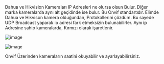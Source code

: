 Dahua ve Hikvision Kameraları IP Adresleri ne olursa olsun Bulur.
Diğer marka kameralarda aynı alt geçidinde ise bulur. Bu Onvif standartıdır.
Elimde Dahua ve Hikvison kamera olduğundan, Protokollerini çözdüm. Bu sayede UDP Broadcast yaparak ip adresi fark etmeksizin bulunabilirler.
Aynı ip Adresine sahip kameralarda, Kırmızı olarak işaretlenir.


![image](https://github.com/Argeolog/Onvif-Camera-Search/assets/104566717/999b5da2-bd51-4f22-94a9-1f428dac5097)

![image](https://github.com/Argeolog/Onvif-Camera-Search/assets/104566717/612948c8-02a1-47a6-8132-a2d04abb821f)

Onvif Üzerinden kameraların saatini okuyabilir ve ayarlayabilirsiniz.

